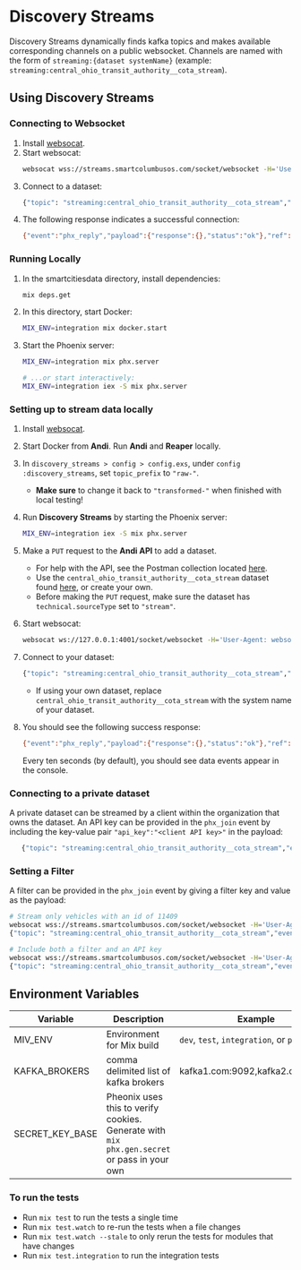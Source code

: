 # Discovery Streams

Discovery Streams dynamically finds kafka topics and makes available corresponding channels on a public websocket.
Channels are named with the form of `streaming:{dataset systemName}` (example: `streaming:central_ohio_transit_authority__cota_stream`).

## Using Discovery Streams

### Connecting to Websocket

1. Install [websocat](https://github.com/vi/websocat).
1. Start websocat:
   ```bash
   websocat wss://streams.smartcolumbusos.com/socket/websocket -H='User-Agent: websocat'
   ```
1. Connect to a dataset:
   ```bash
   {"topic": "streaming:central_ohio_transit_authority__cota_stream","event":"phx_join","payload":{},"ref":"1"}
   ```
1. The following response indicates a successful connection:
   ```bash
   {"event":"phx_reply","payload":{"response":{},"status":"ok"},"ref":"1","topic":"streaming:central_ohio_transit_authority__cota_stream"}
   ```

### Running Locally

1. In the smartcitiesdata directory, install dependencies:
   ```bash
   mix deps.get
   ```
1. In this directory, start Docker:
   ```bash
   MIX_ENV=integration mix docker.start
   ```
1. Start the Phoenix server:

   ```bash
   MIX_ENV=integration mix phx.server

   # ...or start interactively:
   MIX_ENV=integration iex -S mix phx.server
   ```

### Setting up to stream data locally

1. Install [websocat](https://github.com/vi/websocat).
1. Start Docker from **Andi**. Run **Andi** and **Reaper** locally.
1. In `discovery_streams > config > config.exs`, under `config :discovery_streams`, set `topic_prefix` to `"raw-"`.
   - **Make sure** to change it back to `"transformed-"` when finished with local testing!
1. Run **Discovery Streams** by starting the Phoenix server:
   ```bash
   MIX_ENV=integration iex -S mix phx.server
   ```
1. Make a `PUT` request to the **Andi API** to add a dataset.
   - For help with the API, see the Postman collection located [here](https://github.com/UrbanOS-Public/smartcitiesdata/blob/master/apps/andi/ANDI.postman_collection.json).
   - Use the `central_ohio_transit_authority__cota_stream` dataset found [here](https://andi.prod.internal.smartcolumbusos.com/api/v1/dataset/90d51c3b-8c01-4ba4-ac24-a3206458f851), or create your own.
   - Before making the `PUT` request, make sure the dataset has `technical.sourceType` set to `"stream"`.
1. Start websocat:
   ```bash
   websocat ws://127.0.0.1:4001/socket/websocket -H='User-Agent: websocat'
   ```
1. Connect to your dataset:

   ```bash
   {"topic": "streaming:central_ohio_transit_authority__cota_stream","event":"phx_join","payload":{},"ref":"1"}
   ```

   - If using your own dataset, replace `central_ohio_transit_authority__cota_stream` with the system name of your dataset.

1. You should see the following success response:
   ```bash
   {"event":"phx_reply","payload":{"response":{},"status":"ok"},"ref":"1","topic":"streaming:central_ohio_transit_authority__cota_stream"}
   ```
   Every ten seconds (by default), you should see data events appear in the console.

### Connecting to a private dataset

A private dataset can be streamed by a client within the organization that owns the dataset. An API key can be provided in the `phx_join` event by including the key-value pair `"api_key":"<client API key>"` in the payload:

```bash
   {"topic": "streaming:central_ohio_transit_authority__cota_stream","event":"phx_join","payload":{"api_key":"1234567890abcdefg"},"ref":"1"}
```

### Setting a Filter

A filter can be provided in the `phx_join` event by giving a filter key and value as the payload:

```bash
# Stream only vehicles with an id of 11409
websocat wss://streams.smartcolumbusos.com/socket/websocket -H='User-Agent: websocat'
{"topic": "streaming:central_ohio_transit_authority__cota_stream","event":"phx_join","payload":{"vehicle.vehicle.id":"11409"},"ref":"1"}

# Include both a filter and an API key
websocat wss://streams.smartcolumbusos.com/socket/websocket -H='User-Agent: websocat'
{"topic": "streaming:central_ohio_transit_authority__cota_stream","event":"phx_join","payload":{"api_key":"1234567890abcdefg","vehicle.vehicle.id":"11409"},"ref":"1"}
```

## Environment Variables

| Variable        | Description                                                                                 | Example                                 |
| --------------- | ------------------------------------------------------------------------------------------- | --------------------------------------- |
| MIV_ENV         | Environment for Mix build                                                                   | `dev`, `test`, `integration`, or `prod` |
| KAFKA_BROKERS   | comma delimited list of kafka brokers                                                       | kafka1.com:9092,kafka2.com:9092         |
| SECRET_KEY_BASE | Pheonix uses this to verify cookies. Generate with `mix phx.gen.secret` or pass in your own |                                         |

### To run the tests

- Run `mix test` to run the tests a single time
- Run `mix test.watch` to re-run the tests when a file changes
- Run `mix test.watch --stale` to only rerun the tests for modules that have changes
- Run `mix test.integration` to run the integration tests
